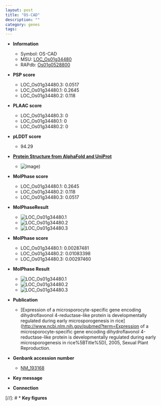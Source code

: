 ```yaml
---
layout: post
title: "OS-CAD"
description: ""
category: genes
tags: 
---
```


* **Information**  
    + Symbol: OS-CAD  
    + MSU: [LOC_Os01g34480](http://rice.plantbiology.msu.edu/cgi-bin/ORF_infopage.cgi?orf=LOC_Os01g34480)  
    + RAPdb: [Os01g0528800](http://rapdb.dna.affrc.go.jp/viewer/gbrowse_details/irgsp1?name=Os01g0528800)  

* **PSP score**  
    + LOC_Os01g34480.3: 0.0517 
    + LOC_Os01g34480.1: 0.2645 
    + LOC_Os01g34480.2: 0.118 

* **PLAAC score**  
    + LOC_Os01g34480.3: 0 
    + LOC_Os01g34480.1: 0 
    + LOC_Os01g34480.2: 0 

* **pLDDT score**
    + 94.29

* **[Protein Structure from AlphaFold and UniProt](https://www.uniprot.org/uniprotkb/Q5QM39/entry#structure)**
    + ![image](https://ricepsp.github.io/images/Q5/AF-Q5QM39-F1.png))

* **MolPhase score**
    + LOC_Os01g34480.1: 0.2645
    + LOC_Os01g34480.2: 0.118
    + LOC_Os01g34480.3: 0.0517

* **MolPhaseResult**
    + ![LOC_Os01g34480.1](https://ricepsp.github.io/pictures/LOC_Os01g/LOC_Os01g34480.1.png)
    + ![LOC_Os01g34480.2](https://ricepsp.github.io/pictures/LOC_Os01g/LOC_Os01g34480.2.png)
    + ![LOC_Os01g34480.3](https://ricepsp.github.io/pictures/LOC_Os01g/LOC_Os01g34480.3.png)

* **MolPhase score**
    + LOC_Os01g34480.1: 0.00287481
    + LOC_Os01g34480.2: 0.01083398
    + LOC_Os01g34480.3: 0.00297460

* **MolPhase Result**
    + ![LOC_Os01g34480.1](https://304243504.github.io/Pictures/LOC_Os01g/LOC_Os01g34480.1.png)
    + ![LOC_Os01g34480.2](https://304243504.github.io/Pictures/LOC_Os01g/LOC_Os01g34480.2.png)
    + ![LOC_Os01g34480.3](https://304243504.github.io/Pictures/LOC_Os01g/LOC_Os01g34480.3.png)

* **Publication**  
    + [Expression of a microsporocyte-specific gene encoding dihydroflavonol 4-reductase-like protein is developmentally regulated during early microsporogenesis in rice](http://www.ncbi.nlm.nih.gov/pubmed?term=Expression of a microsporocyte-specific gene encoding dihydroflavonol 4-reductase-like protein is developmentally regulated during early microsporogenesis in rice%5BTitle%5D), 2005, Sexual Plant Reproduction.

* **Genbank accession number**  
    + [NM_193168](http://www.ncbi.nlm.nih.gov/nuccore/NM_193168)

* **Key message**  

* **Connection**  

[//]: # * **Key figures**  


